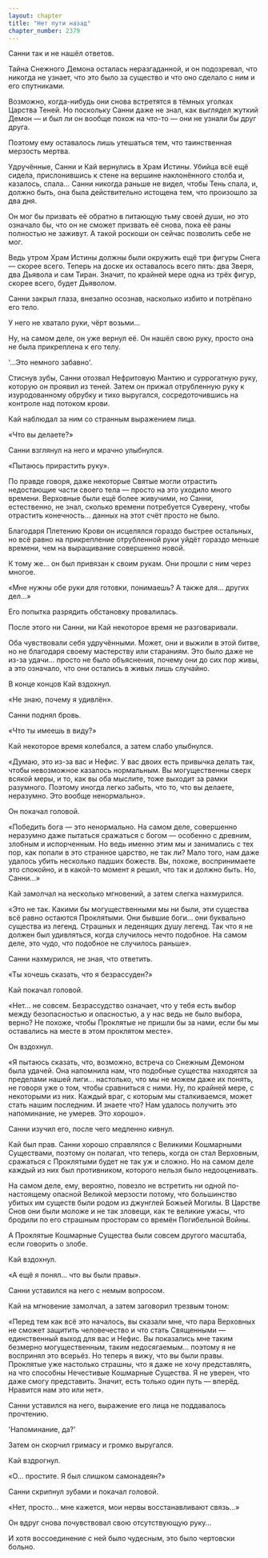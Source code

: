 ```yaml
---
layout: chapter
title: "Нет пути назад"
chapter_number: 2379
---
```




Санни так и не нашёл ответов.

Тайна Снежного Демона осталась неразгаданной, и он подозревал, что никогда не узнает, что это было за существо и что оно сделало с ним и его спутниками.

Возможно, когда-нибудь они снова встретятся в тёмных уголках Царства Теней. Но поскольку Санни даже не знал, как выглядел жуткий Демон — и был ли он вообще похож на что-то — они не узнали бы друг друга.

Поэтому ему оставалось лишь утешаться тем, что таинственная мерзость мертва.

Удручённые, Санни и Кай вернулись в Храм Истины. Убийца всё ещё сидела, прислонившись к стене на вершине наклонённого столба и, казалось, спала... Санни никогда раньше не видел, чтобы Тень спала, и, должно быть, она была действительно истощена тем, что произошло за два дня.

Он мог бы призвать её обратно в питающую тьму своей души, но это означало бы, что он не сможет призвать её снова, пока её раны полностью не заживут. А такой роскоши он сейчас позволить себе не мог.

Ведь утром Храм Истины должны были окружить ещё три фигуры Снега — скорее всего. Теперь на доске их оставалось всего пять: два Зверя, два Дьявола и сам Тиран. Значит, по крайней мере одна из трёх фигур, скорее всего, будет Дьяволом.

Санни закрыл глаза, внезапно осознав, насколько избито и потрёпано его тело.

У него не хватало руки, чёрт возьми...

Ну, на самом деле, он уже вернул её. Он нашёл свою руку, просто она не была прикреплена к его телу.

'...Это немного забавно'.

Стиснув зубы, Санни отозвал Нефритовую Мантию и суррогатную руку, которую он проявил из теней. Затем он прижал отрубленную руку к изуродованному обрубку и тихо выругался, сосредоточившись на контроле над потоком крови.

Кай наблюдал за ним со странным выражением лица.

«Что вы делаете?»

Санни взглянул на него и мрачно улыбнулся.

«Пытаюсь прирастить руку».

По правде говоря, даже некоторые Святые могли отрастить недостающие части своего тела — просто на это уходило много времени. Верховные были ещё более живучими, но Санни, естественно, не знал, сколько времени потребуется Суверену, чтобы отрастить конечность... данных на этот счёт просто не было.

Благодаря Плетению Крови он исцелялся гораздо быстрее остальных, но всё равно на прикрепление отрубленной руки уйдёт гораздо меньше времени, чем на выращивание совершенно новой.

К тому же... он был привязан к своим рукам. Они прошли с ним через многое.

«Мне нужны обе руки для готовки, понимаешь? А также для... других дел...»

Его попытка разрядить обстановку провалилась.

После этого ни Санни, ни Кай некоторое время не разговаривали.

Оба чувствовали себя удручёнными. Может, они и выжили в этой битве, но не благодаря своему мастерству или стараниям. Это было даже не из-за удачи... просто не было объяснения, почему они до сих пор живы, а это означало, что они остались в живых лишь случайно.

В конце концов Кай вздохнул.

«Не знаю, почему я удивлён».

Санни поднял бровь.

«Что ты имеешь в виду?»

Кай некоторое время колебался, а затем слабо улыбнулся.

«Думаю, это из-за вас и Нефис. У вас двоих есть привычка делать так, чтобы невозможное казалось нормальным. Вы могущественны сверх всякой меры, и то, как вы оба мыслите, тоже выходит за рамки разумного. Поэтому иногда легко забыть, что то, что вы делаете, неразумно. Это вообще ненормально».

Он покачал головой.

«Победить бога — это ненормально. На самом деле, совершенно неразумно даже пытаться сражаться с богом — особенно с древним, злобным и испорченным. Но ведь именно этим мы и занимались с тех пор, как попали в это странное царство, не так ли? Мало того, нам даже удалось убить несколько падших божеств. Вы, похоже, воспринимаете это спокойно, и в какой-то момент я решил, что так и должно быть. Но, Санни...»

Кай замолчал на несколько мгновений, а затем слегка нахмурился.

«Это не так. Какими бы могущественными мы ни были, эти существа всё равно остаются Проклятыми. Они бывшие боги... они буквально существа из легенд. Страшных и леденящих душу легенд. Так что я не должен был удивляться, когда случилось нечто подобное. На самом деле, это чудо, что подобное не случилось раньше».

Санни нахмурился, не зная, что ответить.

«Ты хочешь сказать, что я безрассуден?»

Кай покачал головой.

«Нет... не совсем. Безрассудство означает, что у тебя есть выбор между безопасностью и опасностью, а у нас ведь не было выбора, верно? Не похоже, чтобы Проклятые не пришли бы за нами, если бы мы оставались на месте в этом проклятом месте».

Он вздохнул.

«Я пытаюсь сказать, что, возможно, встреча со Снежным Демоном была удачей. Она напомнила нам, что подобные существа находятся за пределами нашей лиги... настолько, что мы не можем даже их понять, не говоря уже о том, чтобы сравниться с ними. Ну, по крайней мере, с некоторыми из них. Каждый враг, с которым мы сталкиваемся, может стать нашим последним. И знаете что? Нам удалось получить это напоминание, не умерев. Это хорошо».

Санни изучил его, после чего медленно кивнул.

Кай был прав. Санни хорошо справлялся с Великими Кошмарными Существами, поэтому он полагал, что теперь, когда он стал Верховным, сражаться с Проклятыми будет не так уж и сложно. Но на самом деле каждый из них был противником, которого нельзя было недооценивать.

На самом деле, ему, вероятно, повезло не встретить ни одной по-настоящему опасной Великой мерзости потому, что большинство убитых им существ были родом из джунглей Божьей Могилы. В Царстве Снов они были моложе и не так зловещи, как те великие ужасы, что бродили по его страшным просторам со времён Погибельной Войны.

А Проклятые Кошмарные Существа были совсем другого масштаба, если говорить о злобе.

Кай вздохнул.

«А ещё я понял... что вы были правы».

Санни уставился на него с немым вопросом.

Кай на мгновение замолчал, а затем заговорил трезвым тоном:

«Перед тем как всё это началось, вы сказали мне, что пара Верховных не сможет защитить человечество и что стать Священными — единственный выход для вас и Нефис. Вы показались мне таким безмерно могущественным, таким недосягаемым... поэтому я не воспринял это всерьёз. Но теперь я вижу, что вы были правы. Проклятые уже настолько страшны, что я даже не хочу представлять, на что способны Нечестивые Кошмарные Существа. Я не уверен, что даже смогу представить. Значит, есть только один путь — вперёд. Нравится нам это или нет».

Санни уставился на него, выражение его лица не поддавалось прочтению.

'Напоминание, да?'

Затем он скорчил гримасу и громко выругался.

Кай вздрогнул.

«О... простите. Я был слишком самонадеян?»

Санни скрипнул зубами и покачал головой.

«Нет, просто... мне кажется, мои нервы восстанавливают связь...»

Он вдруг снова почувствовал свою отсутствующую руку...

И хотя воссоединение с ней было чудесным, это было чертовски больно.

